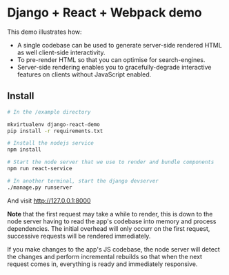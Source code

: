 Django + React + Webpack demo
=============================

This demo illustrates how:
- A single codebase can be used to generate server-side 
rendered HTML as well client-side interactivity.
- To pre-render HTML so that you can optimise for search-engines.
- Server-side rendering enables you to gracefully-degrade 
interactive features on clients without JavaScript enabled.


Install
-------

```bash
# In the /example directory

mkvirtualenv django-react-demo
pip install -r requirements.txt

# Install the nodejs service
npm install

# Start the node server that we use to render and bundle components
npm run react-service

# In another terminal, start the django devserver
./manage.py runserver
```

And visit http://127.0.0.1:8000

**Note** that the first request may take a while to render, this is down to the 
node server having to read the app's codebase into memory and process dependencies.
The initial overhead will only occurr on the first request, successive requests will 
be rendered immediately.

If you make changes to the app's JS codebase, the node server will detect the changes
and perform incremental rebuilds so that when the next request comes in, everything
is ready and immediately responsive.
